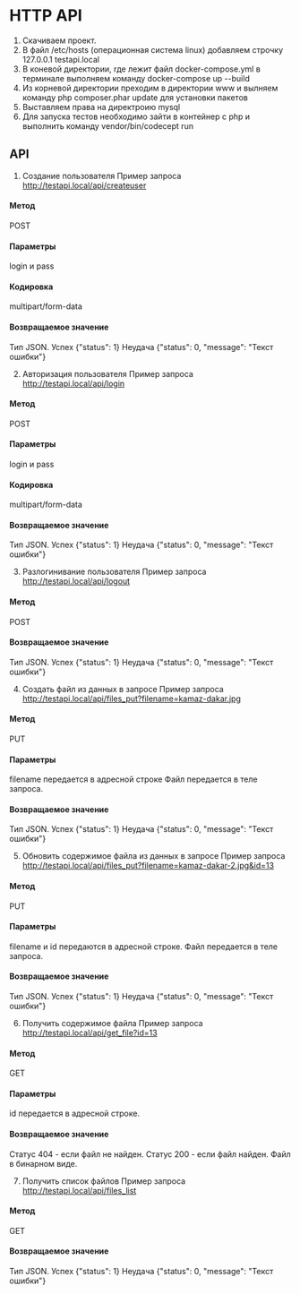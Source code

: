 # HTTP API

1. Скачиваем проект.
2. В файл /etc/hosts (операционная система linux) добавляем строчку 127.0.0.1   testapi.local
3. В коневой директории, rде лежит файл docker-compose.yml в терминале выполняем команду docker-compose up --build
4. Из корневой директории преходим в директории www и вылняем команду php composer.phar update для установки пакетов
5. Выставляем права на директроию mysql
6. Для запуска тестов необходимо зайти в контейнер с php и выполнить команду vendor/bin/codecept run

## API

1. Cоздание пользователя
Пример запроса
http://testapi.local/api/createuser

#### Метод
POST
#### Параметры
login и pass
#### Кодировка                   
multipart/form-data
#### Возвращаемое значение       
Тип JSON. Успех {"status": 1} Неудача {"status": 0, "message": "Текст ошибки"}

2. Авторизация пользователя
Пример запроса
http://testapi.local/api/login

#### Метод
POST
#### Параметры
login и pass
#### Кодировка                   
multipart/form-data
#### Возвращаемое значение       
Тип JSON. Успех {"status": 1} Неудача {"status": 0, "message": "Текст ошибки"}

3. Разлогинивание пользователя
Пример запроса
http://testapi.local/api/logout

#### Метод
POST
#### Возвращаемое значение       
Тип JSON. Успех {"status": 1} Неудача {"status": 0, "message": "Текст ошибки"}

4. Создать файл из данных в запросе
Пример запроса
http://testapi.local/api/files_put?filename=kamaz-dakar.jpg

#### Метод
PUT
#### Параметры
filename передается в адресной строке Файл передается в теле запроса.
#### Возвращаемое значение       
Тип JSON. Успех {"status": 1} Неудача {"status": 0, "message": "Текст ошибки"}

5. Обновить содержимое файла из данных в запросе
Пример запроса
http://testapi.local/api/files_put?filename=kamaz-dakar-2.jpg&id=13

#### Метод
PUT
#### Параметры
filename и id передаются в адресной строке. Файл передается в теле запроса.
#### Возвращаемое значение       
Тип JSON. Успех {"status": 1} Неудача {"status": 0, "message": "Текст ошибки"}


6. Получить содержимое файла
Пример запроса
http://testapi.local/api/get_file?id=13

#### Метод
GET
#### Параметры
id передается в адресной строке.
#### Возвращаемое значение       
Статус 404 - если файл не найден.
Статус 200 - если файл найден. Файл в бинарном виде.


7. Получить список файлов
Пример запроса
http://testapi.local/api/files_list

#### Метод
GET
#### Возвращаемое значение       
Тип JSON. Успех {"status": 1} Неудача {"status": 0, "message": "Текст ошибки"}

